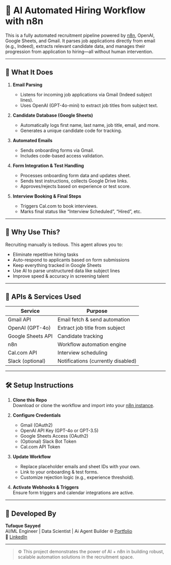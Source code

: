 # 🤖 AI Automated Hiring Workflow with n8n

This is a fully automated recruitment pipeline powered by [n8n](https://n8n.io), OpenAI, Google Sheets, and Gmail. It parses job applications directly from email (e.g., Indeed), extracts relevant candidate data, and manages their progression from application to hiring—all without human intervention.

---

## 💼 What It Does

1. **Email Parsing**  
   - Listens for incoming job applications via Gmail (Indeed subject lines).
   - Uses OpenAI (GPT-4o-mini) to extract job titles from subject text.

2. **Candidate Database (Google Sheets)**  
   - Automatically logs first name, last name, job title, email, and more.
   - Generates a unique candidate code for tracking.

3. **Automated Emails**  
   - Sends onboarding forms via Gmail.
   - Includes code-based access validation.

4. **Form Integration & Test Handling**  
   - Processes onboarding form data and updates sheet.
   - Sends test instructions, collects Google Drive links.
   - Approves/rejects based on experience or test score.

5. **Interview Booking & Final Steps**  
   - Triggers Cal.com to book interviews.
   - Marks final status like “Interview Scheduled”, “Hired”, etc.

---

## 🚀 Why Use This?

Recruiting manually is tedious. This agent allows you to:

- Eliminate repetitive hiring tasks
- Auto-respond to applicants based on form submissions
- Keep everything tracked in Google Sheets
- Use AI to parse unstructured data like subject lines
- Improve speed & accuracy in screening talent

---

## 🔧 APIs & Services Used

| Service         | Purpose                            |
|----------------|------------------------------------|
| Gmail API       | Email fetch & send automation      |
| OpenAI (GPT-4o) | Extract job title from subject     |
| Google Sheets API | Candidate tracking                |
| n8n             | Workflow automation engine         |
| Cal.com API     | Interview scheduling               |
| Slack (optional)| Notifications (currently disabled) |

---

## 🛠️ Setup Instructions

1. **Clone this Repo**  
   Download or clone the workflow and import into your [n8n instance](https://docs.n8n.io/hosting/installation/).

2. **Configure Credentials**
   - Gmail (OAuth2)
   - OpenAI API Key (GPT-4o or GPT-3.5)
   - Google Sheets Access (OAuth2)
   - (Optional) Slack Bot Token
   - Cal.com API Token

3. **Update Workflow**  
   - Replace placeholder emails and sheet IDs with your own.
   - Link to your onboarding & test forms.
   - Customize rejection logic (e.g., experience threshold).

4. **Activate Webhooks & Triggers**  
   Ensure form triggers and calendar integrations are active.

---

## 📌 Developed By

**Tufaque Sayyed**  
AI/ML Engineer | Data Scientist | Ai Agent Builder 
🌐 [Portfolio](https://tufaquesayyed.vercel.app)  
🔗 [LinkedIn](https://www.linkedin.com/in/tufaque-sayyed-843596364/)

---

> ⚙️ This project demonstrates the power of AI + n8n in building robust, scalable automation solutions in the recruitment space.
